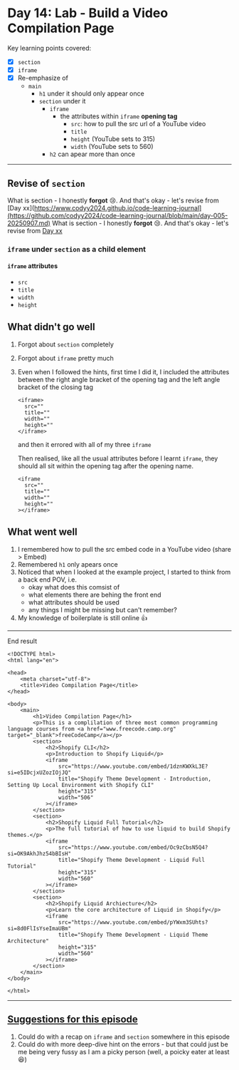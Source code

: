 # Day 14: Lab - Build a Video Compilation Page

Key learning points covered:   
- [x] `section`   
- [x] `iframe`
- [x] Re-emphasize of
  - `main`
    - `h1` under it should only appear once
    - `section` under it
      - `iframe`
        - the attributes within `iframe` **opening tag**
          - `src`: how to pull the src url of a YouTube video
          - `title`
          - `height` (YouTube sets to 315)
          - `width` (YouTube sets to 560)
      - `h2` can apear more than once

---

## Revise of `section`   
What is section - I honestly __forgot__ 😢. And that's okay - let's revise from [Day xx](https://www.codyy2024.github.io/code-learning-journal](https://github.com/codyy2024/code-learning-journal/blob/main/day-005-20250907.md)
What is section - I honestly __forgot__ 😢. And that's okay - let's revise from [Day xx]()
### `iframe` under `section` as a child element   
#### `iframe` attributes
- `src`
- `title`
- `width`
- `height`

## What didn't go well
1. Forgot about `section` completely
2. Forgot about `iframe` pretty much
3. Even when I followed the hints, first time I did it, I included the attributes between the right angle bracket of the opening tag and the left angle bracket of the closing tag
   ```
   <iframe>
     src=""
     title=""
     width=""
     height=""
   </iframe>
   ```
   and then it errored with all of my three `iframe`

   Then realised, like all the usual attributes before I learnt `iframe`, they should all sit within the opening tag after the opening name.

   ```
   <iframe
     src=""
     title=""
     width=""
     height=""
   ></iframe>
   ```

## What went well
1. I remembered how to pull the src embed code in a YouTube video (share > Embed)
2. Remembered `h1` only apears once
3. Noticed that when I looked at the example project, I started to think from a back end POV, i.e.
   - okay what does this comsist of
   - what elements there are behing the front end
   - what attributes should be used
   - any things I might be missing but can't remember?
4. My knowledge of boilerplate is still online 👍

----

End result
```
<!DOCTYPE html>
<html lang="en">

<head>
    <meta charset="utf-8">
    <title>Video Compilation Page</title>
</head>

<body>
    <main>
        <h1>Video Compilation Page</h1>
        <p>This is a complilation of three most common programming language courses from <a href="www.freecode.camp.org" target="_blank">freeCodeCamp</a></p>
        <section>
            <h2>Shopify CLI</h2>
            <p>Introduction to Shopify Liquid</p>
            <iframe
                src="https://www.youtube.com/embed/1dznKWXkL3E?si=e5IDcjxUZozIOjJQ"
                title="Shopify Theme Development - Introduction, Setting Up Local Environment with Shopify CLI"
                height="315"
                width="506"
            ></iframe>
        </section>
        <section>
            <h2>Shopify Liquid Full Tutorial</h2>
            <p>The full tutorial of how to use liquid to build Shopify themes.</p>
            <iframe
                src="https://www.youtube.com/embed/Oc9zCbsN5Q4?si=OK9AkhJhz54bBIsH"
                title="Shopify Theme Development - Liquid Full Tutorial"
                height="315"
                width="560"
            ></iframe>
        </section>
        <section>
            <h2>Shopify Liquid Archiecture</h2>
            <p>Learn the core architecture of Liquid in Shopify</p>
            <iframe
                src="https://www.youtube.com/embed/pYWxm3SUhts?si=8d0FlIsYseImaUBm"
                title="Shopify Theme Development - Liquid Theme Architecture"
                height="315"
                width="560"
            ></iframe>
        </section>
    </main>
</body>

</html>
```

---

## <ins>Suggestions for this episode</ins>
1. Could do with a recap on `iframe` and `section` somewhere in this episode
2. Could do with more deep-dive hint on the errors - but that could just be me being very fussy as I am a picky person (well, a poicky eater at least 😆)
